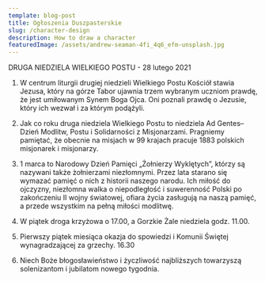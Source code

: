```yaml
---
template: blog-post
title: Ogłoszenia Duszpasterskie
slug: /character-design
description: How to draw a character
featuredImage: /assets/andrew-seaman-4fi_4q6_efm-unsplash.jpg
---
```

DRUGA NIEDZIELA WIELKIEGO POSTU - 28 lutego 2021

1. W centrum liturgii drugiej niedzieli Wielkiego Postu Kościół stawia Jezusa, który na górze Tabor ujawnia trzem wybranym uczniom prawdę, że jest umiłowanym Synem Boga Ojca. Oni poznali prawdę o Jezusie, który ich wezwał i za którym podążyli.

2. Jak co roku druga niedziela Wielkiego Postu to niedziela Ad Gentes– Dzień Modlitw, Postu i Solidarności z Misjonarzami. Pragniemy pamiętać, że obecnie na misjach w 99 krajach pracuje 1883 polskich misjonarek i misjonarzy.

3. 1 marca to Narodowy Dzień Pamięci „Żołnierzy Wyklętych”, którzy są nazywani także żołnierzami niezłomnymi. Przez lata starano się wymazać pamięć o nich z historii naszego narodu. Ich miłość do ojczyzny, niezłomna walka o niepodległość i suwerenność Polski po zakończeniu II wojny światowej, ofiara życia zasługują na naszą pamięć, a przede wszystkim na pełną miłości modlitwę.

4. W piątek droga krzyżowa o 17.00, a Gorzkie Żale niedziela godz. 11.00.

5. Pierwszy piątek miesiąca okazja do spowiedzi i Komunii Świętej wynagradzającej za grzechy. 16.30

6. Niech Boże błogosławieństwo i życzliwość najbliższych towarzyszą solenizantom i jubilatom nowego tygodnia.